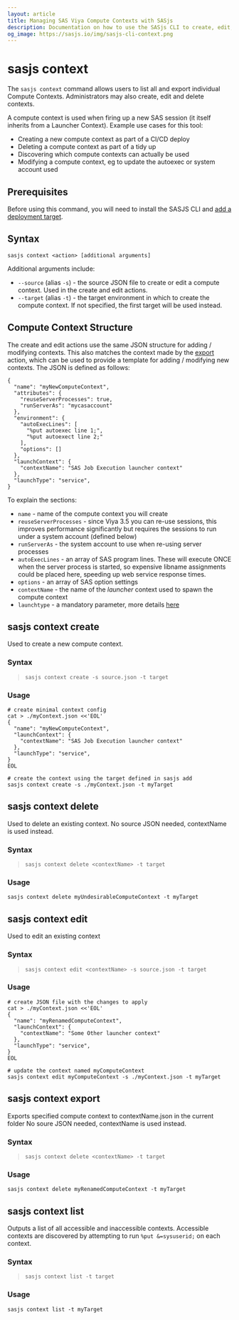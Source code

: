 ```yaml
---
layout: article
title: Managing SAS Viya Compute Contexts with SASjs
description: Documentation on how to use the SASjs CLI to create, edit, delete, export and list SAS Viya Compute Contexts
og_image: https://sasjs.io/img/sasjs-cli-context.png
---
```


sasjs context
====================

The `sasjs context` command allows users to list all and export individual Compute Contexts.  Administrators may also create, edit and delete contexts.

A compute context is used when firing up a new SAS session (it itself inherits from a Launcher Context).  Example use cases for this tool:

* Creating a new compute context as part of a CI/CD deploy
* Deleting a compute context as part of a tidy up
* Discovering which compute contexts can actually be used
* Modifying a compute context, eg to update the autoexec or system account used

<script id="asciicast-FsXbbv87BFPpzVWkVpysftBnI" src="https://asciinema.org/a/FsXbbv87BFPpzVWkVpysftBnI.js" async></script>

## Prerequisites
Before using this command, you will need to install the SASJS CLI and [add a deployment target](/add).

## Syntax

```
sasjs context <action> [additional arguments]
```

Additional arguments include:

* `--source` (alias `-s`) - the source JSON file to create or edit a compute context.  Used in the create and edit actions.
* `--target` (alias `-t`) - the target environment in which to create the compute context.  If not specified, the first target will be used instead.


## Compute Context Structure

The create and edit actions use the same JSON structure for adding / modifying contexts.  This also matches the context made by the [export](/context#sasjs-context-export) action, which can be used to provide a template for adding / modifying new contexts.  The JSON is defined as follows:

```
{
  "name": "myNewComputeContext",
  "attributes": {
    "reuseServerProcesses": true,
    "runServerAs": "mycasaccount"
  },
  "environment": {
    "autoExecLines": [
      "%put autoexec line 1;",
      "%put autoexect line 2;"
    ],
    "options": []
  },
  "launchContext": {
    "contextName": "SAS Job Execution launcher context"
  },
  "launchType": "service",
}
```
To explain the sections:

* `name` - name of the compute context you will create
* `reuseServerProcesses` - since Viya 3.5 you can re-use sessions, this improves performance significantly but requires the sessions to run under a system account (defined below)
* `runServerAs` - the system account to use when re-using server processes
* `autoExecLines` - an array of SAS program lines.  These will execute ONCE when the server process is started, so expensive libname assignments could be placed here, speeding up web service response times.
* `options` - an array of SAS option settings
* `contextName` - the name of the _launcher_ context used to spawn the compute context
* `launchtype` - a mandatory parameter, more details [here](https://support.sas.com/content/dam/SAS/support/en/sas-global-forum-proceedings/2018/2083-2018.pdf)


## sasjs context create

Used to create a new compute context.

### Syntax

> `sasjs context create -s source.json -t target`

### Usage

```
# create minimal context config
cat > ./myContext.json <<'EOL'
{
  "name": "myNewComputeContext",
  "launchContext": {
    "contextName": "SAS Job Execution launcher context"
  },
  "launchType": "service",
}
EOL

# create the context using the target defined in sasjs add
sasjs context create -s ./myContext.json -t myTarget
```
## sasjs context delete

Used to delete an existing context.  No source JSON needed, contextName is used instead.

### Syntax

> `sasjs context delete <contextName> -t target`

### Usage

```
sasjs context delete myUndesirableComputeContext -t myTarget
```


## sasjs context edit

Used to edit an existing context

### Syntax

> `sasjs context edit <contextName> -s source.json -t target`

### Usage

```
# create JSON file with the changes to apply
cat > ./myContext.json <<'EOL'
{
  "name": "myRenamedComputeContext",
  "launchContext": {
    "contextName": "Some Other launcher context"
  },
  "launchType": "service",
}
EOL

# update the context named myComputeContext
sasjs context edit myComputeContext -s ./myContext.json -t myTarget
```

## sasjs context export

Exports specified compute context to contextName.json in the current folder  No soure JSON needed, contextName is used instead.

### Syntax

> `sasjs context delete <contextName> -t target`

### Usage

```
sasjs context delete myRenamedComputeContext -t myTarget
```


## sasjs context list

Outputs a list of all accessible and inaccessible contexts.  Accessible contexts are discovered by attempting to run `%put &=sysuserid;` on each context.

### Syntax

> `sasjs context list -t target`

### Usage

```
sasjs context list -t myTarget
```